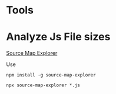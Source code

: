 # Tools

# Analyze Js File sizes

[Source Map Explorer](https://github.com/danvk/source-map-explorer)

Use 
```shell
npm install -g source-map-explorer
```

```shell
npx source-map-explorer *.js
```